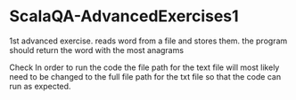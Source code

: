 # ScalaQA-AdvancedExercises1
1st advanced exercise. reads word from a file and stores them. the program should return the word with the most anagrams

Check
In order to run the code the file path for the text file will most likely need to be changed to the full file path for the txt file so that the code can run as expected.
